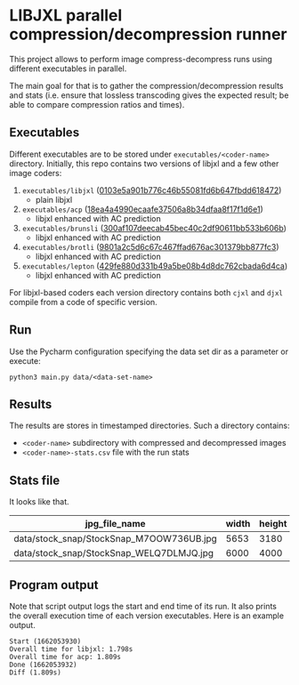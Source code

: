 # LIBJXL parallel compression/decompression runner

This project allows to perform image compress-decompress runs using different executables in parallel.

The main goal for that is to gather the compression/decompression results and stats
(i.e. ensure that lossless transcoding gives the expected result; be able to compare compression ratios and times).

## Executables

Different executables are to be stored under `executables/<coder-name>` directory.
Initially, this repo contains two versions of libjxl and a few other image coders:

1. `executables/libjxl` ([0103e5a901b776c46b55081fd6b647fbdd618472](https://github.com/libjxl/libjxl/tree/0103e5a901b776c46b55081fd6b647fbdd618472))
    - plain libjxl
2. `executables/acp` ([18ea4a4990ecaafe37506a8b34dfaa8f17f1d6e1](https://github.com/mkondratek/libjxl-ac-prediction/tree/18ea4a4990ecaafe37506a8b34dfaa8f17f1d6e1))
    - libjxl enhanced with AC prediction
3. `executables/brunsli` ([300af107deecab45bec40c2df90611bb533b606b](https://github.com/google/brunsli/tree/300af107deecab45bec40c2df90611bb533b606b))
    - libjxl enhanced with AC prediction
4. `executables/brotli` ([9801a2c5d6c67c467ffad676ac301379bb877fc3](https://github.com/google/brotli/tree/9801a2c5d6c67c467ffad676ac301379bb877fc3))
    - libjxl enhanced with AC prediction
5. `executables/lepton` ([429fe880d331b49a5be08b4d8dc762cbada6d4ca](https://github.com/dropbox/lepton/tree/429fe880d331b49a5be08b4d8dc762cbada6d4ca))
    - libjxl enhanced with AC prediction

For libjxl-based coders each version directory contains both `cjxl` and `djxl` compile from a code of specific version.

## Run

Use the Pycharm configuration specifying the data set dir as a parameter or execute:

```shell
python3 main.py data/<data-set-name>
```

## Results

The results are stores in timestamped directories.
Such a directory contains:

- `<coder-name>` subdirectory with compressed and decompressed images
- `<coder-name>-stats.csv` file with the run stats

## Stats file

It looks like that.

|jpg_file_name                           |width|height|jpg_bytes|jpg_bpp            |compressed_bytes|compressed_bpp            |enc_time           |dec_time          |
|----------------------------------------|-----|------|---------|-------------------|---------|-------------------|-------------------|------------------|
|data/stock_snap/StockSnap_M7OOW736UB.jpg|5653 |3180  |2052294  |0.11416512855087797|1687329  |0.09386283456104456|0.39095234870910645|0.3856770992279053|
|data/stock_snap/StockSnap_WELQ7DLMJQ.jpg|6000 |4000  |21700445 |0.9041852083333334 |17807551 |0.7419812916666667 |0.9308886528015137 |3.791001319885254 |

## Program output

Note that script output logs the start and end time of its run.
It also prints the overall execution time of each version executables.
Here is an example output.

```
Start (1662053930)
Overall time for libjxl: 1.798s
Overall time for acp: 1.809s
Done (1662053932)
Diff (1.809s)
```